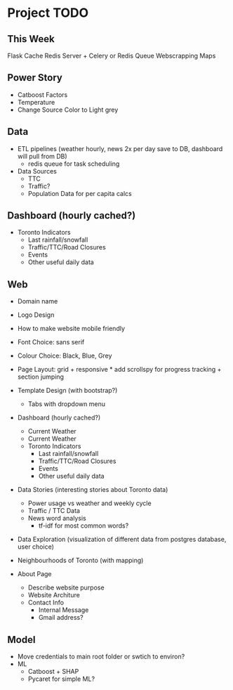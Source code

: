 Project TODO
===

This Week
---
Flask Cache
Redis Server + Celery or Redis Queue
Webscrapping
Maps

Power Story
---
*   Catboost Factors
*   Temperature
*   Change Source Color to Light grey

Data
---
*   ETL pipelines (weather hourly, news 2x per day save to DB, dashboard will pull from DB)
    *   redis queue for task scheduling
*   Data Sources
    *   TTC
    *   Traffic?
    *   Population Data for per capita calcs

Dashboard (hourly cached?)
---

*   Toronto Indicators
    *   Last rainfall/snowfall
    *   Traffic/TTC/Road Closures
    *   Events
    *   Other useful daily data

Web
---
*   Domain name
*   Logo Design
*   How to make website mobile friendly
*   Font Choice: sans serif
*   Colour Choice: Black, Blue, Grey
*   Page Layout: grid + responsive
        *   add scrollspy for progress tracking + section jumping
*   Template Design (with bootstrap?)
    *   Tabs with dropdown menu

*   Dashboard (hourly cached?)
    *   Current Weather
    *   Current Weather
    *   Toronto Indicators
        *   Last rainfall/snowfall
        *   Traffic/TTC/Road Closures
        *   Events
        *   Other useful daily data

*   Data Stories (interesting stories about Toronto data)
    *   Power usage vs weather and weekly cycle
    *   Traffic / TTC Data
    *   News word analysis
        *   tf-idf for most common words?

*   Data Exploration (visualization of different data from postgres database, user choice)

*   Neighbourhoods of Toronto (with mapping)

*   About Page
    *   Describe website purpose
    *   Website Architure
    *   Contact Info
        *   Internal Message
        *   Gmail address?

Model
---
*   Move credentials to main root folder or swtich to environ?
*   ML
    *   Catboost + SHAP
    *   Pycaret for simple ML?